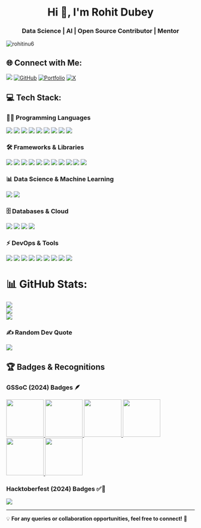 <h1 align="center">Hi 👋, I'm Rohit Dubey</h1>
<h3 align="center">Data Science | AI | Open Source Contributor | Mentor</h3>

<p >
 <img src="https://komarev.com/ghpvc/?username=rohitinu6&label=Profile%20views&color=0e75b6&style=flat&base=3346" alt="rohitinu6" />
</p>

## 🌐 Connect with Me:
<p> 
  <a href="https://linkedin.com/in/rohit-dubey-d"><img src="https://img.shields.io/badge/LinkedIn-%230077B5.svg?logo=linkedin&logoColor=white" ></a> 
  <a href="https://github.com/rohitinu6"><img src="https://img.shields.io/badge/GitHub-%23121011.svg?logo=github&logoColor=white" alt="GitHub"></a> 
  <a href="https://tinyurl.com/dubeyrohit"><img src="https://img.shields.io/badge/Portfolio-%23000000.svg?logo=vercel&logoColor=white" alt="Portfolio"></a> 
  <a href="https://x.com/rohitdubey003"><img src="https://img.shields.io/badge/X-%23000000.svg?logo=X&logoColor=white" alt="X"></a> 
</p>

## 💻 Tech Stack:

### **👨‍💻 Programming Languages**
<p >
  <img src="https://img.shields.io/badge/java-%23ED8B00.svg?style=flat&logo=openjdk&logoColor=white">
  <img src="https://img.shields.io/badge/python-3670A0?style=flat&logo=python&logoColor=ffdd54">
  <img src="https://img.shields.io/badge/html5-%23E34F26.svg?style=flat&logo=html5&logoColor=white">
  <img src="https://img.shields.io/badge/css3-%231572B6.svg?style=flat&logo=css3&logoColor=white">
  <img src="https://img.shields.io/badge/javascript-%23323330.svg?style=flat&logo=javascript&logoColor=%23F7DF1E">
  <img src="https://img.shields.io/badge/r-%23276DC3.svg?style=flat&logo=r&logoColor=white">
  <img src="https://img.shields.io/badge/scala-%23DC322F.svg?style=flat&logo=scala&logoColor=white">
  <img src="https://img.shields.io/badge/sql-%23000.svg?style=flat&logo=sqlite&logoColor=white">
  <img src="https://img.shields.io/badge/c++-%2300599C.svg?style=flat&logo=c%2B%2B&logoColor=white">
</p>

### **🛠 Frameworks & Libraries**
<p >
  <img src="https://img.shields.io/badge/Django-%23092E20.svg?style=flat&logo=django&logoColor=white">
  <img src="https://img.shields.io/badge/Flask-%23000.svg?style=flat&logo=flask&logoColor=white">
  <img src="https://img.shields.io/badge/Node.js-6DA55F?style=flat&logo=node.js&logoColor=white">
  <img src="https://img.shields.io/badge/scikit-learn-%23F7931E.svg?style=flat&logo=scikit-learn&logoColor=white">
  <img src="https://img.shields.io/badge/tensorflow-%23FF6F00.svg?style=flat&logo=TensorFlow&logoColor=white">
  <img src="https://img.shields.io/badge/keras-%23D00000.svg?style=flat&logo=Keras&logoColor=white">
  <img src="https://img.shields.io/badge/pandas-%23150458.svg?style=flat&logo=pandas&logoColor=white">
  <img src="https://img.shields.io/badge/numpy-%23013243.svg?style=flat&logo=numpy&logoColor=white">
  <img src="https://img.shields.io/badge/matplotlib-%23ffffff.svg?style=flat&logo=Matplotlib&logoColor=black">
  <img src="https://img.shields.io/badge/seaborn-%23ffffff.svg?style=flat&logo=seaborn&logoColor=black">
  <img src="https://img.shields.io/badge/react-%2320232a.svg?style=flat&logo=react&logoColor=%2361DAFB">
</p>

### **📊 Data Science & Machine Learning**
<p >
  <img src="https://img.shields.io/badge/OpenCV-%23white.svg?style=flat&logo=opencv&logoColor=white">
  <img src="https://img.shields.io/badge/Scikit-learn-%23F7931E.svg?style=flat&logo=scikit-learn&logoColor=white">
</p>

### **🗄 Databases & Cloud**
<p>
  <img src="https://img.shields.io/badge/MySQL-4479A1.svg?style=flat&logo=mysql&logoColor=white">
  <img src="https://img.shields.io/badge/MongoDB-%234ea94b.svg?style=flat&logo=mongodb&logoColor=white">
  <img src="https://img.shields.io/badge/GoogleCloud-%234285F4.svg?style=flat&logo=google-cloud&logoColor=white">
  <img src="https://img.shields.io/badge/PostgreSQL-%23316192.svg?style=flat&logo=postgresql&logoColor=white">
</p>

### **⚡ DevOps & Tools**
<p >
  <img src="https://img.shields.io/badge/git-%23F05033.svg?style=flat&logo=git&logoColor=white">
  <img src="https://img.shields.io/badge/github%20actions-%232671E5.svg?style=flat&logo=githubactions&logoColor=white">
  <img src="https://img.shields.io/badge/Power%20BI-F2C811?style=flat&logo=powerbi&logoColor=black">
  <img src="https://img.shields.io/badge/Tableau-%23E97627.svg?style=flat&logo=tableau&logoColor=white">
  <img src="https://img.shields.io/badge/VSCode-%23000.svg?style=flat&logo=visualstudiocode&logoColor=white">
  <img src="https://img.shields.io/badge/Jupyter-%23F37626.svg?style=flat&logo=jupyter&logoColor=white">
  <img src="https://img.shields.io/badge/Anaconda-%234A8B8C.svg?style=flat&logo=anaconda&logoColor=white">
  <img src="https://img.shields.io/badge/Postman-%23FF6C37.svg?style=flat&logo=postman&logoColor=white">
  <img src="https://img.shields.io/badge/Docker-%230db7ed.svg?style=flat&logo=docker&logoColor=white">
</p>

# 📊 GitHub Stats:
<p >
  <img src="https://github-readme-stats.vercel.app/api?username=rohitinu6&theme=dark&hide_border=false&include_all_commits=true&count_private=true">
  <br/>
  <img src="https://github-readme-streak-stats.herokuapp.com/?user=rohitinu6&theme=dark&hide_border=false">
  <br/>
  <img src="https://github-readme-stats.vercel.app/api/top-langs/?username=rohitinu6&theme=dark&hide_border=false&include_all_commits=true&count_private=true&layout=compact">
</p>

### ✍️ Random Dev Quote
<p >
  <img src="https://quotes-github-readme.vercel.app/api?type=horizontal&theme=radical">
</p>

## 🏆 **Badges & Recognitions**  
### **GSSoC (2024) Badges 🪶**  
<p >
  <a href="https://gssoc.girlscript.tech/leaderboard">
    <img src="https://raw.githubusercontent.com/GSSoC24/Postman-Challenge/main/docs/assets/Postman%20White.png" width="100px" height="100px">
    <img src="https://raw.githubusercontent.com/GSSoC24/Postman-Challenge/main/docs/assets/1.png" width="100px" height="100px">
    <img src="https://raw.githubusercontent.com/GSSoC24/Postman-Challenge/main/docs/assets/2.png" width="100px" height="100px">
    <img src="https://raw.githubusercontent.com/GSSoC24/Postman-Challenge/main/docs/assets/3.png" width="100px" height="100px">
    <img src="https://raw.githubusercontent.com/GSSoC24/Postman-Challenge/main/docs/assets/4.png" width="100px" height="100px">
    <img src="https://raw.githubusercontent.com/GSSoC24/Postman-Challenge/main/docs/assets/5.png" width="100px" height="100px">
  </a>
</p>

### **Hacktoberfest (2024) Badges ✅🚀**  
<p>
  <a href="https://holopin.io/@rohitinu6">
    <img src="https://holopin.me/rohitinu6">
  </a>
</p>

---

💡 **For any queries or collaboration opportunities, feel free to connect!** 🚀
